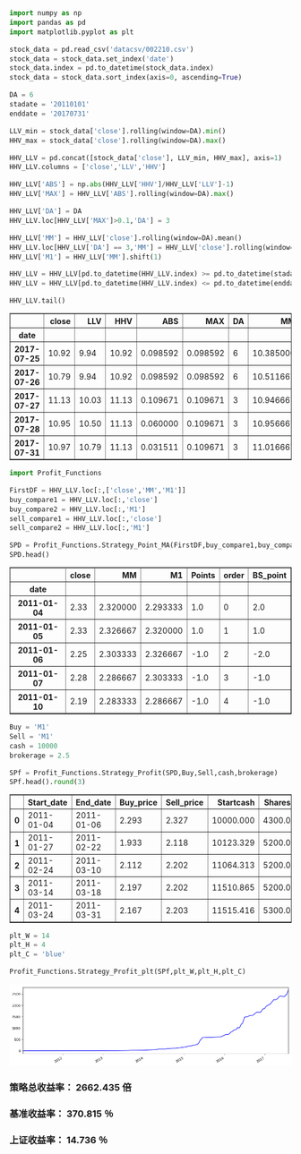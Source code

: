 

```python
import numpy as np
import pandas as pd
import matplotlib.pyplot as plt
```


```python
stock_data = pd.read_csv('datacsv/002210.csv')
stock_data = stock_data.set_index('date')
stock_data.index = pd.to_datetime(stock_data.index)
stock_data = stock_data.sort_index(axis=0, ascending=True)
```


```python
DA = 6
stadate = '20110101'
enddate = '20170731'
```


```python
LLV_min = stock_data['close'].rolling(window=DA).min()
HHV_max = stock_data['close'].rolling(window=DA).max()
```


```python
HHV_LLV = pd.concat([stock_data['close'], LLV_min, HHV_max], axis=1)
HHV_LLV.columns = ['close','LLV','HHV']
```


```python
HHV_LLV['ABS'] = np.abs(HHV_LLV['HHV']/HHV_LLV['LLV']-1)
HHV_LLV['MAX'] = HHV_LLV['ABS'].rolling(window=DA).max()
```


```python
HHV_LLV['DA'] = DA
HHV_LLV.loc[HHV_LLV['MAX']>0.1,'DA'] = 3
```


```python
HHV_LLV['MM'] = HHV_LLV['close'].rolling(window=DA).mean()
HHV_LLV.loc[HHV_LLV['DA'] == 3,'MM'] = HHV_LLV['close'].rolling(window=3).mean()
HHV_LLV['M1'] = HHV_LLV['MM'].shift(1)
```


```python
HHV_LLV = HHV_LLV[pd.to_datetime(HHV_LLV.index) >= pd.to_datetime(stadate)]
HHV_LLV = HHV_LLV[pd.to_datetime(HHV_LLV.index) <= pd.to_datetime(enddate)]
```


```python
HHV_LLV.tail()
```




<div>
<table border="1" class="dataframe">
  <thead>
    <tr style="text-align: right;">
      <th></th>
      <th>close</th>
      <th>LLV</th>
      <th>HHV</th>
      <th>ABS</th>
      <th>MAX</th>
      <th>DA</th>
      <th>MM</th>
      <th>M1</th>
    </tr>
    <tr>
      <th>date</th>
      <th></th>
      <th></th>
      <th></th>
      <th></th>
      <th></th>
      <th></th>
      <th></th>
      <th></th>
    </tr>
  </thead>
  <tbody>
    <tr>
      <th>2017-07-25</th>
      <td>10.92</td>
      <td>9.94</td>
      <td>10.92</td>
      <td>0.098592</td>
      <td>0.098592</td>
      <td>6</td>
      <td>10.385000</td>
      <td>10.228333</td>
    </tr>
    <tr>
      <th>2017-07-26</th>
      <td>10.79</td>
      <td>9.94</td>
      <td>10.92</td>
      <td>0.098592</td>
      <td>0.098592</td>
      <td>6</td>
      <td>10.511667</td>
      <td>10.385000</td>
    </tr>
    <tr>
      <th>2017-07-27</th>
      <td>11.13</td>
      <td>10.03</td>
      <td>11.13</td>
      <td>0.109671</td>
      <td>0.109671</td>
      <td>3</td>
      <td>10.946667</td>
      <td>10.511667</td>
    </tr>
    <tr>
      <th>2017-07-28</th>
      <td>10.95</td>
      <td>10.50</td>
      <td>11.13</td>
      <td>0.060000</td>
      <td>0.109671</td>
      <td>3</td>
      <td>10.956667</td>
      <td>10.946667</td>
    </tr>
    <tr>
      <th>2017-07-31</th>
      <td>10.97</td>
      <td>10.79</td>
      <td>11.13</td>
      <td>0.031511</td>
      <td>0.109671</td>
      <td>3</td>
      <td>11.016667</td>
      <td>10.956667</td>
    </tr>
  </tbody>
</table>
</div>




```python
import Profit_Functions
```


```python
FirstDF = HHV_LLV.loc[:,['close','MM','M1']]
buy_compare1 = HHV_LLV.loc[:,'close']
buy_compare2 = HHV_LLV.loc[:,'M1']
sell_compare1 = HHV_LLV.loc[:,'close']
sell_compare2 = HHV_LLV.loc[:,'M1']
```


```python
SPD = Profit_Functions.Strategy_Point_MA(FirstDF,buy_compare1,buy_compare2,sell_compare1,sell_compare2)
SPD.head()
```




<div>
<table border="1" class="dataframe">
  <thead>
    <tr style="text-align: right;">
      <th></th>
      <th>close</th>
      <th>MM</th>
      <th>M1</th>
      <th>Points</th>
      <th>order</th>
      <th>BS_point</th>
    </tr>
    <tr>
      <th>date</th>
      <th></th>
      <th></th>
      <th></th>
      <th></th>
      <th></th>
      <th></th>
    </tr>
  </thead>
  <tbody>
    <tr>
      <th>2011-01-04</th>
      <td>2.33</td>
      <td>2.320000</td>
      <td>2.293333</td>
      <td>1.0</td>
      <td>0</td>
      <td>2.0</td>
    </tr>
    <tr>
      <th>2011-01-05</th>
      <td>2.33</td>
      <td>2.326667</td>
      <td>2.320000</td>
      <td>1.0</td>
      <td>1</td>
      <td>1.0</td>
    </tr>
    <tr>
      <th>2011-01-06</th>
      <td>2.25</td>
      <td>2.303333</td>
      <td>2.326667</td>
      <td>-1.0</td>
      <td>2</td>
      <td>-2.0</td>
    </tr>
    <tr>
      <th>2011-01-07</th>
      <td>2.28</td>
      <td>2.286667</td>
      <td>2.303333</td>
      <td>-1.0</td>
      <td>3</td>
      <td>-1.0</td>
    </tr>
    <tr>
      <th>2011-01-10</th>
      <td>2.19</td>
      <td>2.283333</td>
      <td>2.286667</td>
      <td>-1.0</td>
      <td>4</td>
      <td>-1.0</td>
    </tr>
  </tbody>
</table>
</div>




```python
Buy = 'M1'
Sell = 'M1'
cash = 10000
brokerage = 2.5
```


```python
SPf = Profit_Functions.Strategy_Profit(SPD,Buy,Sell,cash,brokerage)
SPf.head().round(3)
```




<div>
<table border="1" class="dataframe">
  <thead>
    <tr style="text-align: right;">
      <th></th>
      <th>Start_date</th>
      <th>End_date</th>
      <th>Buy_price</th>
      <th>Sell_price</th>
      <th>Startcash</th>
      <th>Shares</th>
      <th>Price</th>
      <th>Buy_Brokerage</th>
      <th>Surplus</th>
      <th>AlphaCat</th>
      <th>Sell_Brokerage</th>
      <th>Tax</th>
      <th>Endcash</th>
      <th>Profit_real</th>
    </tr>
  </thead>
  <tbody>
    <tr>
      <th>0</th>
      <td>2011-01-04</td>
      <td>2011-01-06</td>
      <td>2.293</td>
      <td>2.327</td>
      <td>10000.000</td>
      <td>4300.0</td>
      <td>9861.333</td>
      <td>5.0</td>
      <td>133.667</td>
      <td>10004.667</td>
      <td>5.0</td>
      <td>10.005</td>
      <td>10123.329</td>
      <td>1.012</td>
    </tr>
    <tr>
      <th>1</th>
      <td>2011-01-27</td>
      <td>2011-02-22</td>
      <td>1.933</td>
      <td>2.118</td>
      <td>10123.329</td>
      <td>5200.0</td>
      <td>10053.333</td>
      <td>5.0</td>
      <td>64.995</td>
      <td>11015.333</td>
      <td>5.0</td>
      <td>11.015</td>
      <td>11064.313</td>
      <td>1.106</td>
    </tr>
    <tr>
      <th>2</th>
      <td>2011-02-24</td>
      <td>2011-03-10</td>
      <td>2.112</td>
      <td>2.202</td>
      <td>11064.313</td>
      <td>5200.0</td>
      <td>10980.667</td>
      <td>5.0</td>
      <td>78.647</td>
      <td>11448.667</td>
      <td>5.0</td>
      <td>11.449</td>
      <td>11510.865</td>
      <td>1.151</td>
    </tr>
    <tr>
      <th>3</th>
      <td>2011-03-14</td>
      <td>2011-03-18</td>
      <td>2.197</td>
      <td>2.202</td>
      <td>11510.865</td>
      <td>5200.0</td>
      <td>11422.667</td>
      <td>5.0</td>
      <td>83.198</td>
      <td>11448.667</td>
      <td>5.0</td>
      <td>11.449</td>
      <td>11515.416</td>
      <td>1.152</td>
    </tr>
    <tr>
      <th>4</th>
      <td>2011-03-24</td>
      <td>2011-03-31</td>
      <td>2.167</td>
      <td>2.203</td>
      <td>11515.416</td>
      <td>5300.0</td>
      <td>11483.333</td>
      <td>5.0</td>
      <td>27.083</td>
      <td>11677.667</td>
      <td>5.0</td>
      <td>11.678</td>
      <td>11688.072</td>
      <td>1.169</td>
    </tr>
  </tbody>
</table>
</div>




```python
plt_W = 14
plt_H = 4
plt_C = 'blue'
```


```python
Profit_Functions.Strategy_Profit_plt(SPf,plt_W,plt_H,plt_C)
```


![png](output_16_0.png)


### 策略总收益率： 2662.435 倍
### 基准收益率： 370.815 ％
### 上证收益率： 14.736 ％
